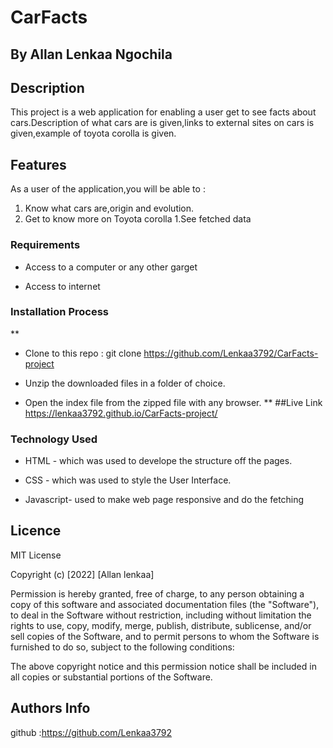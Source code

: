# CarFacts

 ## By Allan Lenkaa Ngochila
 ## Description

 <p>This project is a web application for enabling a user get to see facts about cars.Description of what cars are is given,links to external sites on cars is given,example of toyota corolla is given.</p>



## Features

As a user of the application,you will be able to :

1. Know what cars are,origin and evolution.
1. Get to know more on Toyota corolla
1.See fetched data

 ###  Requirements

 * Access to  a computer or any other garget

 * Access to internet

 ### Installation Process

 **
* Clone to this repo : git clone https://github.com/Lenkaa3792/CarFacts-project

* Unzip the downloaded files in a folder of choice.

* Open the index file from the zipped file with any browser.
 **
##Live Link
https://lenkaa3792.github.io/CarFacts-project/
### Technology  Used
* HTML - which was used to develope the structure off the pages.

* CSS - which was used to style the User Interface.

* Javascript- used to make web page responsive and do the fetching

## Licence

MIT License

Copyright (c) [2022] [Allan lenkaa]

Permission is hereby granted, free of charge, to any person obtaining a copy
of this software and associated documentation files (the "Software"), to deal
in the Software without restriction, including without limitation the rights
to use, copy, modify, merge, publish, distribute, sublicense, and/or sell
copies of the Software, and to permit persons to whom the Software is
furnished to do so, subject to the following conditions:

The above copyright notice and this permission notice shall be included in all
copies or substantial portions of the Software.




## Authors Info
github :https://github.com/Lenkaa3792